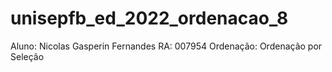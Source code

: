 # unisepfb_ed_2022_ordenacao_8

Aluno: Nicolas Gasperin Fernandes 
RA: 007954
Ordenação: Ordenação por Seleção

